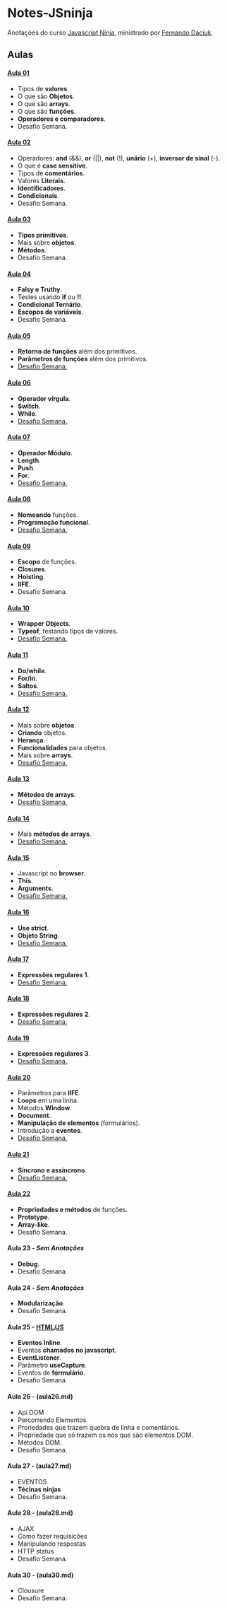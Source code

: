 # Notes-JSninja
Anotações do curso [Javascript Ninja](http://blog.da2k.com.br/curso-javascript-ninja/), ministrado por [Fernando Daciuk](https://github.com/fdaciuk).

## Aulas
#### [Aula 01](01.md)
  * Tipos de __valores__.
  * O que são __Objetos__.
  * O que são __arrays__.
  * O que são __funções__.
  * __Operadores e comparadores__.
  * Desafio Semana.

#### [Aula 02](02.md)
  * Operadores: __and__ (&&), __or__ (||), __not__ (!), __unário__ (+), __inversor de sinal__ (-).
  * O que é __case sensitive__.
  * Tipos de __comentários__.
  * Valores __Literais__.
  * __Identificadores__.
  * __Condicionais__.
  * Desafio Semana.

#### [Aula 03](03.md)
  * __Tipos primitivos__.
  * Mais sobre __objetos__.
  * __Métodos__.
  * Desafio Semana.

#### [Aula 04](.md)
  * __Falsy e Truthy__.
  * Testes usando __if__ ou __!!__.
  * __Condicional Ternário__.
  * __Escopos de variáveis__.
  * Desafio Semana.

#### [Aula 05](05.md)
  * __Retorno de funções__ além dos primitivos.
  * __Parâmetros de funções__ além dos primitivos.
  *  [Desafio Semana.](challenge-05.js)

#### [Aula 06](06.md)
  * __Operador vírgula__.
  * __Switch__.
  * __While__.
  * [Desafio Semana.](challenge-06.js)

#### [Aula 07](07.md)
  * __Operador Módulo__.
  * __Length__.
  * __Push__.
  * __For__.
  * [Desafio Semana.](challenge-07.js)

#### [Aula 08](08.md)
  * __Nomeando__ funções.
  * __Programação funcional__.
  * [Desafio Semana.](challenge-08.js)

#### [Aula 09](09.md)
  * __Escopo__ de funções.
  * __Closures__.
  * __Hoisting__.
  * __IIFE__.
  * Desafio Semana.

#### [Aula 10](10.md)
  * __Wrapper Objects__.
  * __Typeof__, testando tipos de valores.
  * [Desafio Semana.](challenge-10.js)

#### [Aula 11](11.md)
  * __Do/while__.
  * __For/in__.
  * __Saltos__.
  * [Desafio Semana.](challenge-11.js)

#### [Aula 12](12.md)
  * Mais sobre __objetos__.
  * __Criando__ objetos.
  * __Herança__.
  * __Funcionalidades__ para objetos.
  * Mais sobre __arrays__.
  * [Desafio Semana.](challenge-12.js)

#### [Aula 13](13.md)
  * __Métodos de arrays__.
  * [Desafio Semana.](challenge-13.js)

#### [Aula 14](14.md)
  * Mais __métodos de arrays__.
  * [Desafio Semana.](challenge-14.js)

#### [Aula 15](15.md)
  * Javascript no __browser__.
  * __This__.
  * __Arguments__.
  * [Desafio Semana.](challenge-15.js)

#### [Aula 16](16.md)
  * __Use strict__.
  * __Objeto String__.
  * [Desafio Semana.](challenge-16.js)

#### [Aula 17](17.md)
  * __Expressões regulares 1__.
  * [Desafio Semana.](challenge-17.js)

#### [Aula 18](18.md)
 * __Expressões regulares 2__.
 * [Desafio Semana.](challenge-18.js)

#### [Aula 19](19.md)
 * __Expressões regulares 3__.
 * [Desafio Semana.](challenge-19.js)

#### [Aula 20](20.md)
 * Parâmetros para __IIFE__.
 * __Loops__ em uma linha.
 * Métodos __Window__.
 * __Document__.
 * __Manipulação de elementos__ (formulários).
 * Introdução a __eventos__.
 * [Desafio Semana.](challenge-20.js)

#### [Aula 21](21.md)
  * __Síncrono e assíncrono__.
  * [Desafio Semana.](challenge-21.js)

#### [Aula 22](22.md)
  * __Propriedades e métodos__ de funções.
  * __Prototype__.
  * __Array-like__.
  * Desafio Semana.

#### Aula 23 - *Sem Anotações*
  * __Debug__.
  * Desafio Semana.

#### Aula 24 - *Sem Anotações*
  * __Modularização__.
  * Desafio Semana.

#### Aula 25 - [HTML](aula25.html)/[JS](aula25.md)
  * __Eventos Inline__.
  * Eventos __chamados no javascript__.
  * __EventListener__.
  * Parâmetro __useCapture__.
  * Eventos de __formulário__.
  * Desafio Semana.

#### Aula 26 - (aula26.md)
  * Api DOM
  * Percorrendo Elementos
  * Proriedades que trazem quebra de linha e comentários.
  * Propriedade que só trazem os nós que são elementos DOM.
  * Métodos DOM.
  * Desafio Semana.

#### Aula 27 - (aula27.md)
  * EVENTOS
  * __Técinas ninjas__
  * Desafio Semana.

#### Aula 28 - (aula28.md)
  * AJAX
  * Como fazer requisições
  * Manipulando respostas
  * HTTP status
  * Desafio Semana.

#### Aula 30 - (aula30.md)
  * Clousure
  * Desafio Semana.
